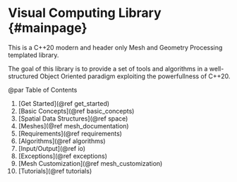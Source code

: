 # Visual Computing Library {#mainpage}

This is a C++20 modern and header only Mesh and Geometry Processing templated library.

The goal of this library is to provide a set of tools and algorithms in a well-structured Object Oriented paradigm exploiting the powerfullness of C++20.

@par Table of Contents

1. [Get Started](@ref get_started)
2. [Basic Concepts](@ref basic_concepts)
3. [Spatial Data Structures](@ref space)
4. [Meshes](@ref mesh_documentation)
5. [Requirements](@ref requirements)
6. [Algorithms](@ref algorithms)
7. [Input/Output](@ref io)
8. [Exceptions](@ref exceptions)
9. [Mesh Customization](@ref mesh_customization)
10. [Tutorials](@ref tutorials)

